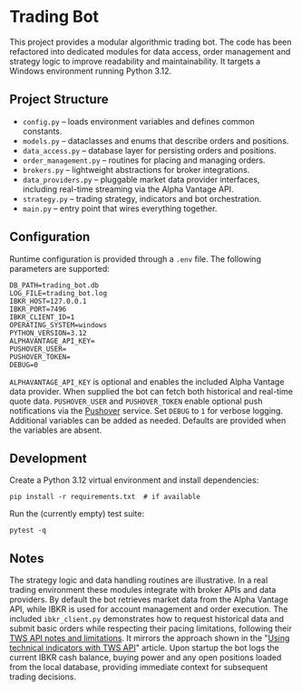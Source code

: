 # Trading Bot

This project provides a modular algorithmic trading bot. The code has been
refactored into dedicated modules for data access, order management and
strategy logic to improve readability and maintainability. It targets a
Windows environment running Python 3.12.

## Project Structure

- `config.py` – loads environment variables and defines common constants.
- `models.py` – dataclasses and enums that describe orders and positions.
- `data_access.py` – database layer for persisting orders and positions.
- `order_management.py` – routines for placing and managing orders.
- `brokers.py` – lightweight abstractions for broker integrations.
- `data_providers.py` – pluggable market data provider interfaces, including
  real-time streaming via the Alpha Vantage API.
- `strategy.py` – trading strategy, indicators and bot orchestration.
- `main.py` – entry point that wires everything together.

## Configuration

Runtime configuration is provided through a `.env` file. The following
parameters are supported:

```
DB_PATH=trading_bot.db
LOG_FILE=trading_bot.log
IBKR_HOST=127.0.0.1
IBKR_PORT=7496
IBKR_CLIENT_ID=1
OPERATING_SYSTEM=windows
PYTHON_VERSION=3.12
ALPHAVANTAGE_API_KEY=
PUSHOVER_USER=
PUSHOVER_TOKEN=
DEBUG=0
```

`ALPHAVANTAGE_API_KEY` is optional and enables the included Alpha Vantage
data provider. When supplied the bot can fetch both historical and
real-time quote data. `PUSHOVER_USER` and `PUSHOVER_TOKEN` enable optional
push notifications via the [Pushover](https://pushover.net/) service. Set
`DEBUG` to ``1`` for verbose logging. Additional variables can be added as
needed. Defaults are provided when the variables are absent.

## Development

Create a Python 3.12 virtual environment and install dependencies:

```
pip install -r requirements.txt  # if available
```

Run the (currently empty) test suite:

```
pytest -q
```

## Notes

The strategy logic and data handling routines are illustrative. In a real
trading environment these modules integrate with broker APIs and data
providers. By default the bot retrieves market data from the Alpha Vantage
API, while IBKR is used for account management and order execution. The
included `ibkr_client.py` demonstrates how to request historical data and
submit basic orders while respecting their pacing limitations, following their [TWS API notes and limitations](https://www.interactivebrokers.com/campus/ibkr-api-page/twsapi-doc/#notes-and-limitations).
It mirrors the approach shown in the
"[Using technical indicators with TWS API](https://www.interactivebrokers.com/campus/ibkr-quant-news/using-technical-indicators-with-tws-api/)" article.
Upon startup the bot logs the current IBKR cash balance, buying power and any
open positions loaded from the local database, providing immediate context for
subsequent trading decisions.

